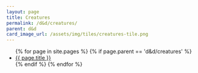 ```yaml
---
layout: page
title: Creatures
permalink: /d&d/creatures/
parent: d&d
card_image_url: /assets/img/tiles/creatures-tile.png
---
```


<ul>
  {% for page in site.pages %}
    {% if page.parent == 'd&d/creatures' %}
      <li>
        <a class="page-link" href="{{ page.url | relative_url }}">
          {{ page.title }}
        </a>
      </li>
    {% endif %}
  {% endfor %}
</ul>
